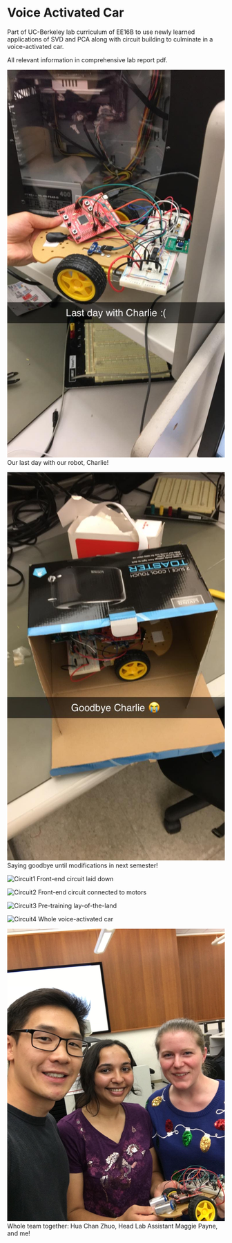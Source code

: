 # Voice Activated Car

Part of UC-Berkeley lab curriculum of EE16B to use newly learned applications of SVD and PCA along with circuit building to culminate in a voice-activated car. 

All relevant information in comprehensive lab report pdf.

![Robot (name: Charlie)](/images-vids/charlie.jpg)
Our last day with our robot, Charlie!

![Bye Charlie](/images-vids/goodbye.jpg)
Saying goodbye until modifications in next semester!

![Circuit1](/images-vids/circ1.HEIC)
Front-end circuit laid down

![Circuit2](/images-vids/circ2.HEIC)
Front-end circuit connected to motors

![Circuit3](/images-vids/circ3.HEIC)
Pre-training lay-of-the-land

![Circuit4](/images-vids/circ4.HEIC)
Whole voice-activated car

![Team All Together](/images-vids/together.jpg)
Whole team together: Hua Chan Zhuo, Head Lab Assistant Maggie Payne, and me!